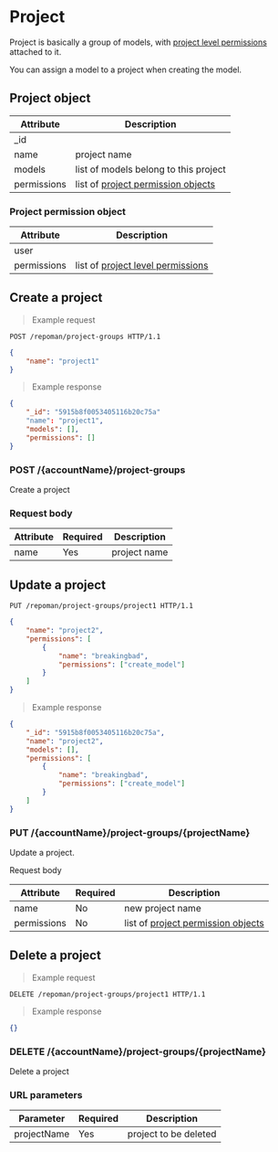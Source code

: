 # Project
Project is basically a group of models, with [project level permissions](#project-level) attached to it.

You can assign a model to a project when creating the model.

## Project object

Attribute | Description
--------- | -------
_id   |
name  | project name
models | list of models belong to this project
permissions | list of [project permission objects](#project-permission-object)

### Project permission object

Attribute | Description
--------- | -------
user |
permissions | list of [project level permissions](#project-level)


## Create a project

> Example request

```http
POST /repoman/project-groups HTTP/1.1
```
```json
{
	"name": "project1"
}
```
> Example response

```json
{
	"_id": "5915b8f0053405116b20c75a"
	"name": "project1",
	"models": [],
	"permissions": []
}
```

### POST /{accountName}/project-groups

Create a project

### Request body

Attribute | Required | Description
--------- | ------- | -------
name | Yes | project name

## Update a project

```http
PUT /repoman/project-groups/project1 HTTP/1.1
```
```json
{
	"name": "project2",
	"permissions": [
		{
			"name": "breakingbad",
			"permissions": ["create_model"]
		}
	]
}
```
> Example response

```json
{
	"_id": "5915b8f0053405116b20c75a",
	"name": "project2",
	"models": [],
	"permissions": [
		{
			"name": "breakingbad",
			"permissions": ["create_model"]
		}
	]
}
```

### PUT /{accountName}/project-groups/{projectName}

Update a project.

Request body

Attribute | Required | Description
--------- | ------- | -------
name | No | new project name
permissions | No | list of [project permission objects](#project-permission-object)

## Delete a project

> Example request

```http
DELETE /repoman/project-groups/project1 HTTP/1.1
```

> Example response

```json
{}
```

### DELETE /{accountName}/project-groups/{projectName}

Delete a project

### URL parameters

Parameter | Required | Description
--------- | ------- | -------
projectName | Yes | project to be deleted
